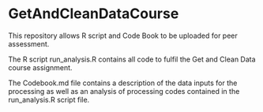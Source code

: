 # GetAndCleanDataCourse
This repository allows R script and Code Book to be uploaded for peer assessment.

The R script run_analysis.R contains all code to fulfil the Get and Clean Data course assignment.

The Codebook.md file contains a description of the data inputs for the processing as well as an analysis of processing codes contained in the run_analysis.R script file.
